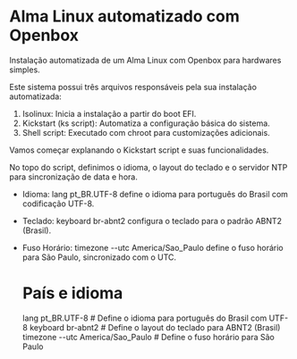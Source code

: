 # Alma Linux automatizado com Openbox
Instalação automatizada de um Alma Linux com Openbox para hardwares simples.

Este sistema possui três arquivos responsáveis pela sua instalação automatizada:

 1. Isolinux: Inicia a instalação a partir do boot EFI.
 2. Kickstart (ks script): Automatiza a configuração básica do sistema.
  3. Shell script: Executado com chroot para customizações adicionais.

Vamos começar explanando o Kickstart script e suas funcionalidades.

No topo do script, definimos o idioma, o layout do teclado e o servidor NTP para sincronização de data e hora.

* Idioma: lang pt_BR.UTF-8 define o idioma para português do Brasil com codificação UTF-8.
* Teclado: keyboard br-abnt2 configura o teclado para o padrão ABNT2 (Brasil).
* Fuso Horário: timezone --utc America/Sao_Paulo define o fuso horário para São Paulo, sincronizado com o UTC.

  # País e idioma
    lang pt_BR.UTF-8  # Define o idioma para português do Brasil com UTF-8
    keyboard br-abnt2  # Define o layout do teclado para ABNT2 (Brasil)
    timezone --utc America/Sao_Paulo  # Define o fuso horário para São Paulo
